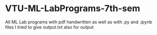 # VTU-ML-LabPrograms-7th-sem

All ML Lab programs with pdf handwritten as well as with .py and .ipynb files
I tried to give output.txt also for output
